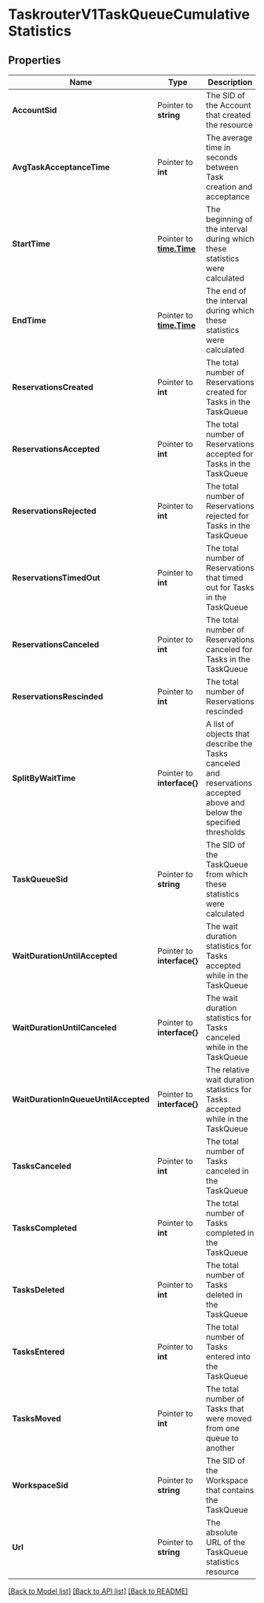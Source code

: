 # TaskrouterV1TaskQueueCumulativeStatistics

## Properties

Name | Type | Description | Notes
------------ | ------------- | ------------- | -------------
**AccountSid** | Pointer to **string** | The SID of the Account that created the resource |
**AvgTaskAcceptanceTime** | Pointer to **int** | The average time in seconds between Task creation and acceptance |
**StartTime** | Pointer to [**time.Time**](time.Time.md) | The beginning of the interval during which these statistics were calculated |
**EndTime** | Pointer to [**time.Time**](time.Time.md) | The end of the interval during which these statistics were calculated |
**ReservationsCreated** | Pointer to **int** | The total number of Reservations created for Tasks in the TaskQueue |
**ReservationsAccepted** | Pointer to **int** | The total number of Reservations accepted for Tasks in the TaskQueue |
**ReservationsRejected** | Pointer to **int** | The total number of Reservations rejected for Tasks in the TaskQueue |
**ReservationsTimedOut** | Pointer to **int** | The total number of Reservations that timed out for Tasks in the TaskQueue |
**ReservationsCanceled** | Pointer to **int** | The total number of Reservations canceled for Tasks in the TaskQueue |
**ReservationsRescinded** | Pointer to **int** | The total number of Reservations rescinded |
**SplitByWaitTime** | Pointer to **interface{}** | A list of objects that describe the Tasks canceled and reservations accepted above and below the specified thresholds |
**TaskQueueSid** | Pointer to **string** | The SID of the TaskQueue from which these statistics were calculated |
**WaitDurationUntilAccepted** | Pointer to **interface{}** | The wait duration statistics for Tasks accepted while in the TaskQueue |
**WaitDurationUntilCanceled** | Pointer to **interface{}** | The wait duration statistics for Tasks canceled while in the TaskQueue |
**WaitDurationInQueueUntilAccepted** | Pointer to **interface{}** | The relative wait duration statistics for Tasks accepted while in the TaskQueue |
**TasksCanceled** | Pointer to **int** | The total number of Tasks canceled in the TaskQueue |
**TasksCompleted** | Pointer to **int** | The total number of Tasks completed in the TaskQueue |
**TasksDeleted** | Pointer to **int** | The total number of Tasks deleted in the TaskQueue |
**TasksEntered** | Pointer to **int** | The total number of Tasks entered into the TaskQueue |
**TasksMoved** | Pointer to **int** | The total number of Tasks that were moved from one queue to another |
**WorkspaceSid** | Pointer to **string** | The SID of the Workspace that contains the TaskQueue |
**Url** | Pointer to **string** | The absolute URL of the TaskQueue statistics resource |

[[Back to Model list]](../README.md#documentation-for-models) [[Back to API list]](../README.md#documentation-for-api-endpoints) [[Back to README]](../README.md)


